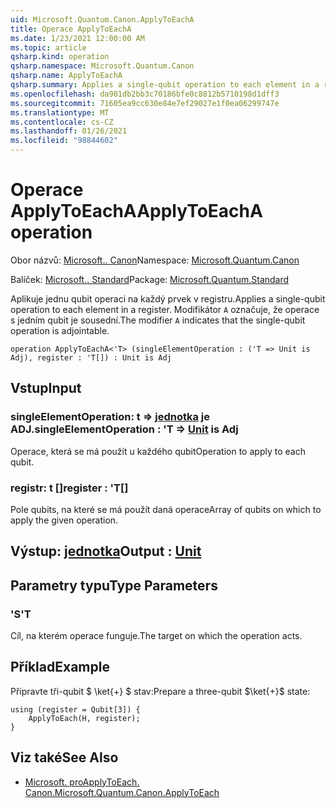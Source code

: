 ```yaml
---
uid: Microsoft.Quantum.Canon.ApplyToEachA
title: Operace ApplyToEachA
ms.date: 1/23/2021 12:00:00 AM
ms.topic: article
qsharp.kind: operation
qsharp.namespace: Microsoft.Quantum.Canon
qsharp.name: ApplyToEachA
qsharp.summary: Applies a single-qubit operation to each element in a register. The modifier `A` indicates that the single-qubit operation is adjointable.
ms.openlocfilehash: da901db2bb3c70186bfe0c8812b5710198d1dff3
ms.sourcegitcommit: 71605ea9cc630e84e7ef29027e1f0ea06299747e
ms.translationtype: MT
ms.contentlocale: cs-CZ
ms.lasthandoff: 01/26/2021
ms.locfileid: "98844602"
---
```

# <a name="applytoeacha-operation"></a><span data-ttu-id="abc2d-102">Operace ApplyToEachA</span><span class="sxs-lookup"><span data-stu-id="abc2d-102">ApplyToEachA operation</span></span>

<span data-ttu-id="abc2d-103">Obor názvů: [Microsoft.. Canon](xref:Microsoft.Quantum.Canon)</span><span class="sxs-lookup"><span data-stu-id="abc2d-103">Namespace: [Microsoft.Quantum.Canon](xref:Microsoft.Quantum.Canon)</span></span>

<span data-ttu-id="abc2d-104">Balíček: [Microsoft.. Standard](https://nuget.org/packages/Microsoft.Quantum.Standard)</span><span class="sxs-lookup"><span data-stu-id="abc2d-104">Package: [Microsoft.Quantum.Standard](https://nuget.org/packages/Microsoft.Quantum.Standard)</span></span>


<span data-ttu-id="abc2d-105">Aplikuje jednu qubit operaci na každý prvek v registru.</span><span class="sxs-lookup"><span data-stu-id="abc2d-105">Applies a single-qubit operation to each element in a register.</span></span>
<span data-ttu-id="abc2d-106">Modifikátor `A` označuje, že operace s jedním qubit je sousední.</span><span class="sxs-lookup"><span data-stu-id="abc2d-106">The modifier `A` indicates that the single-qubit operation is adjointable.</span></span>

```qsharp
operation ApplyToEachA<'T> (singleElementOperation : ('T => Unit is Adj), register : 'T[]) : Unit is Adj
```


## <a name="input"></a><span data-ttu-id="abc2d-107">Vstup</span><span class="sxs-lookup"><span data-stu-id="abc2d-107">Input</span></span>

### <a name="singleelementoperation--t--unit--is-adj"></a><span data-ttu-id="abc2d-108">singleElementOperation: t => [jednotka](xref:microsoft.quantum.lang-ref.unit)  je ADJ.</span><span class="sxs-lookup"><span data-stu-id="abc2d-108">singleElementOperation : 'T => [Unit](xref:microsoft.quantum.lang-ref.unit)  is Adj</span></span>

<span data-ttu-id="abc2d-109">Operace, která se má použít u každého qubit</span><span class="sxs-lookup"><span data-stu-id="abc2d-109">Operation to apply to each qubit.</span></span>


### <a name="register--t"></a><span data-ttu-id="abc2d-110">registr: t []</span><span class="sxs-lookup"><span data-stu-id="abc2d-110">register : 'T[]</span></span>

<span data-ttu-id="abc2d-111">Pole qubits, na které se má použít daná operace</span><span class="sxs-lookup"><span data-stu-id="abc2d-111">Array of qubits on which to apply the given operation.</span></span>



## <a name="output--unit"></a><span data-ttu-id="abc2d-112">Výstup: [jednotka](xref:microsoft.quantum.lang-ref.unit)</span><span class="sxs-lookup"><span data-stu-id="abc2d-112">Output : [Unit](xref:microsoft.quantum.lang-ref.unit)</span></span>



## <a name="type-parameters"></a><span data-ttu-id="abc2d-113">Parametry typu</span><span class="sxs-lookup"><span data-stu-id="abc2d-113">Type Parameters</span></span>

### <a name="t"></a><span data-ttu-id="abc2d-114">'S</span><span class="sxs-lookup"><span data-stu-id="abc2d-114">'T</span></span>

<span data-ttu-id="abc2d-115">Cíl, na kterém operace funguje.</span><span class="sxs-lookup"><span data-stu-id="abc2d-115">The target on which the operation acts.</span></span>

## <a name="example"></a><span data-ttu-id="abc2d-116">Příklad</span><span class="sxs-lookup"><span data-stu-id="abc2d-116">Example</span></span>

<span data-ttu-id="abc2d-117">Připravte tři-qubit $ \ket{+} $ stav:</span><span class="sxs-lookup"><span data-stu-id="abc2d-117">Prepare a three-qubit $\ket{+}$ state:</span></span>

```qsharp
using (register = Qubit[3]) {
    ApplyToEach(H, register);
}
```

## <a name="see-also"></a><span data-ttu-id="abc2d-118">Viz také</span><span class="sxs-lookup"><span data-stu-id="abc2d-118">See Also</span></span>

- [<span data-ttu-id="abc2d-119">Microsoft. proApplyToEach. Canon.</span><span class="sxs-lookup"><span data-stu-id="abc2d-119">Microsoft.Quantum.Canon.ApplyToEach</span></span>](xref:Microsoft.Quantum.Canon.ApplyToEach)